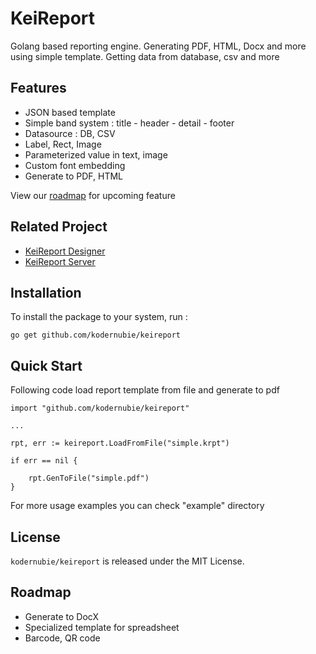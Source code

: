 # KeiReport
Golang based reporting engine. Generating PDF, HTML, Docx and more using simple template. Getting data from database, csv and more

## Features
  
  - JSON based template
  - Simple band system : title - header - detail - footer
  - Datasource : DB, CSV
  - Label, Rect, Image
  - Parameterized value in text, image
  - Custom font embedding
  - Generate to PDF, HTML 

View our [roadmap](https://github.com/kodernubie/keireport#roadmap) for upcoming feature

## Related Project

  - [KeiReport Designer](https://github.com/kodernubie/keireport-designer)
  - [KeiReport Server](https://github.com/kodernubie/keireport-server)

## Installation

To install the package to your system, run :

```
go get github.com/kodernubie/keireport
```

## Quick Start

Following code load report template from file and generate to pdf

```
import "github.com/kodernubie/keireport"

...

rpt, err := keireport.LoadFromFile("simple.krpt")

if err == nil {

    rpt.GenToFile("simple.pdf")
}

```

For more usage examples you can check "example" directory  

## License

`kodernubie/keireport` is released under the MIT License.

## Roadmap

- Generate to DocX
- Specialized template for spreadsheet
- Barcode, QR code